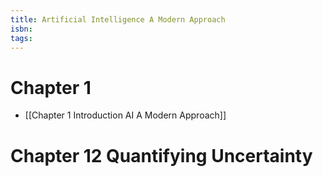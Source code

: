 ```yaml
---
title: Artificial Intelligence A Modern Approach
isbn: 
tags:
---
```


# Chapter 1

- [[Chapter 1 Introduction AI A Modern Approach]]


# Chapter 12 Quantifying Uncertainty
